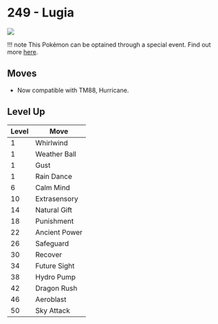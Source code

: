 # 249 - Lugia
![][249]

!!! note
    This Pokémon can be optained through a special event. Find out more [here](../../special_events/#lugia).

## Moves

 - Now compatible with TM88, Hurricane.

## Level Up

Level | Move
---   | ---
  1   | Whirlwind
  1   | Weather Ball
  1   | Gust
  1   | Rain Dance
  6   | Calm Mind
 10   | Extrasensory
 14   | Natural Gift
 18   | Punishment
 22   | Ancient Power
 26   | Safeguard
 30   | Recover
 34   | Future Sight
 38   | Hydro Pump
 42   | Dragon Rush
 46   | Aeroblast
 50   | Sky Attack



[249]: ../img/pokemon/249.png

